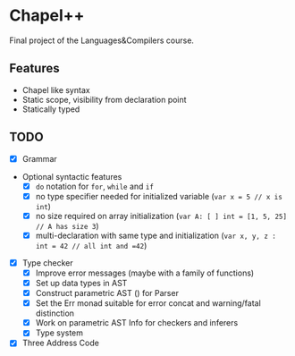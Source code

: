 # Chapel++
Final project of the Languages&Compilers course.

## Features
- Chapel like syntax
- Static scope, visibility from declaration point
- Statically typed

## TODO
- [X] Grammar

- Optional syntactic features
	- [X] `do` notation for `for`, `while` and `if`
	- [X] no type specifier needed for initialized variable (`var x = 5 // x is int`)
	- [X] no size required on array initialization (`var A: [ ] int = [1, 5, 25] // A has size 3`)
	- [X] multi-declaration with same type and initialization (`var x, y, z : int = 42 // all int and =42`)

- [X] Type checker
	- [X] Improve error messages (maybe with a family of functions)
	- [X] Set up data types in AST
	- [X] Construct parametric AST () for Parser
	- [X] Set the Err monad suitable for error concat and warning/fatal distinction
	- [X] Work on parametric AST Info for checkers and inferers
	- [X] Type system

- [X] Three Address Code
